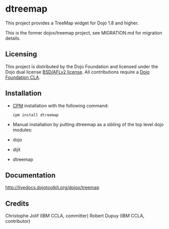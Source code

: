 # dtreemap

This project provides a TreeMap widget for Dojo 1.8 and higher.

This is the former dojox/treemap project, see MIGRATION.md for migration details.

## Licensing

This project is distributed by the Dojo Foundation and licensed under the Dojo dual license [BSD/AFLv2 license](http://dojotoolkit.org/license).
All contributions require a [Dojo Foundation CLA](http://dojofoundation.org/about/claForm).

## Installation

* [CPM](https://github.com/kriszyp/cpm) installation with the following command:

    ``cpm install dtreemap``

* Manual installation by putting dtreemap as a sibling of the top level dojo modules:
 * dojo
 * dijit
 * dtreemap

## Documentation

http://livedocs.dojotoolkit.org/dojox/treemap

## Credits

Christophe Jolif (IBM CCLA, committer)
Robert Dupuy (IBM CCLA, contributor)

